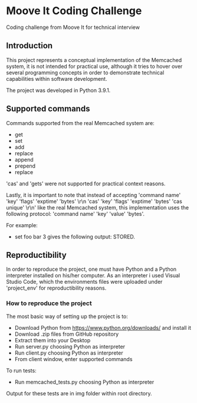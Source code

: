 # Moove It Coding Challenge
 Coding challenge from Moove It for technical interview
 
## Introduction

This project represents a conceptual implementation of the Memcached system, it is not intended for practical use, although it tries to hover over several programming concepts in order to demonstrate technical capabilities within software development.

The project was developed in Python 3.9.1.

## Supported commands

Commands supported from the real Memcached system are:
* get
* set 
* add
* replace
* append
* prepend
* replace

'cas' and 'gets' were not supported for practical context reasons.

Lastly, it is important to note that instead of accepting 'command name' 'key' 'flags' 'exptime' 'bytes' \r\n
'cas' 'key' 'flags' 'exptime' 'bytes' 'cas unique' \r\n' like the real Memcached system, this implementation uses the following protocol:
 'command name' 'key' 'value' 'bytes'.
 
For example:

- set foo bar 3 gives the following output: STORED.

## Reproductibility

In order to reproduce the project, one must have Python and a Python interpreter installed on his/her computer. As an interpreter i used Visual Studio Code, which the environments files were uploaded under 'project_env' for reproductibility reasons.

### How to reproduce the project

The most basic way of setting up the project is to:
- Download Python from https://www.python.org/downloads/ and install it
- Download .zip files from GitHub repository
- Extract them into your Desktop
- Run server.py choosing Python as interpreter
- Run client.py choosing Python as interpreter
- From client window, enter supported commands

To run tests:
- Run memcached_tests.py choosing Python as interpreter

Output for these tests are in img folder within root directory.
